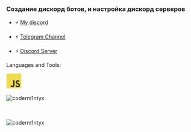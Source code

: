 <h3 align="left">Создание дискорд ботов, и настройка дискорд серверов</h3>

- ⚡ [My discord](https://discordapp.com/users/1122241853773840425)

- ⚡ [Telegram Channel](https://t.me/m1ntyx_dev)

- ⚡ [Discord Server](https://discord.gg/nightmess)

<p align="left">Languages and Tools:</p>
<p align="left"> </a> <a href="https://developer.mozilla.org/en-US/docs/Web/JavaScript" target="_blank" rel="noreferrer"> <img src="https://raw.githubusercontent.com/devicons/devicon/master/icons/javascript/javascript-original.svg" alt="javascript" width="40" height="40"/> </a> </p>

<p><img align="left" src="https://github-readme-stats.vercel.app/api?username=coderm1ntyx&show_icons=true&theme=dark&title_color=70a5fd&text_color=38bdae&bg_color=1a1b27&locale=en" alt="coderm1ntyx" /></p>

<!-- Add some space or text here if desired -->

<br /> <!-- Add a line break to move the next content down -->
<br /> <!-- Add a line break to move the next content down -->
<br /> <!-- Add a line break to move the next content down -->

<p><img align="left" src="https://github-readme-stats.vercel.app/api/top-langs?username=coderm1ntyx&show_icons=true&theme=dark&title_color=70a5fd&text_color=38bdae&bg_color=1a1b27&locale=en&layout=compact" alt="coderm1ntyx" /></p>
